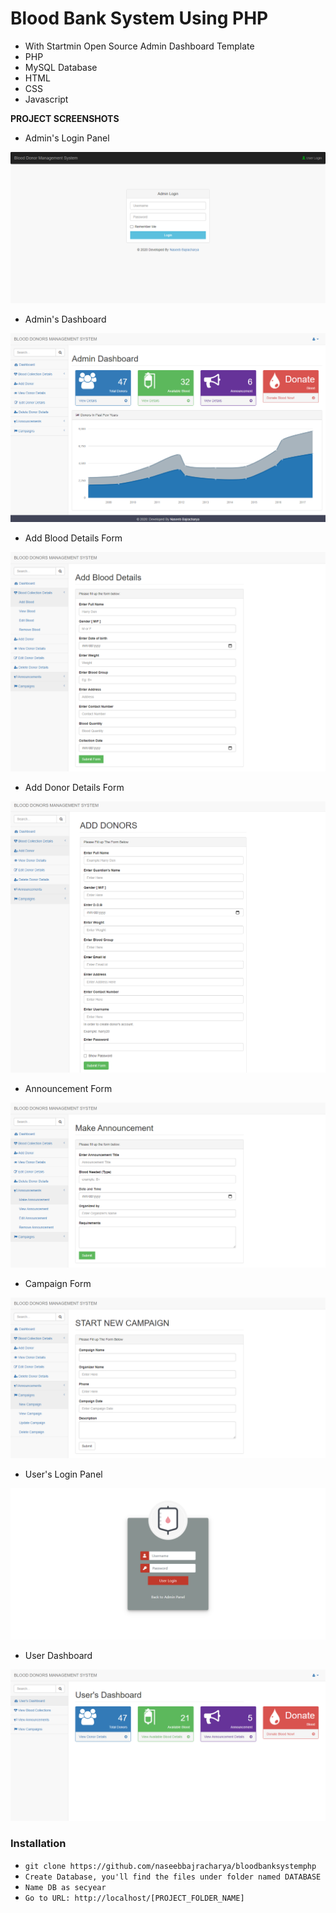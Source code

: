 # Blood Bank System Using PHP
- With Startmin Open Source Admin Dashboard Template
- PHP
- MySQL Database
- HTML
- CSS
- Javascript


**PROJECT SCREENSHOTS**

- Admin's Login Panel

![](prototype01.png)

- Admin's Dashboard

![](prototype2.png)

- Add Blood Details Form

![](prototype6.png)

- Add Donor Details Form

![](prototype3.png)

- Announcement Form

![](prototype04.png)

- Campaign Form

![](prototype5.png)

- User's Login Panel

![](prototype07.png)

- User Dashboard

![](prototype08.png)


### Installation

- `git clone https://github.com/naseebbajracharya/bloodbanksystemphp`
- `Create Database, you'll find the files under folder named DATABASE`
- `Name DB as secyear`
- `Go to URL: http://localhost/[PROJECT_FOLDER_NAME]`